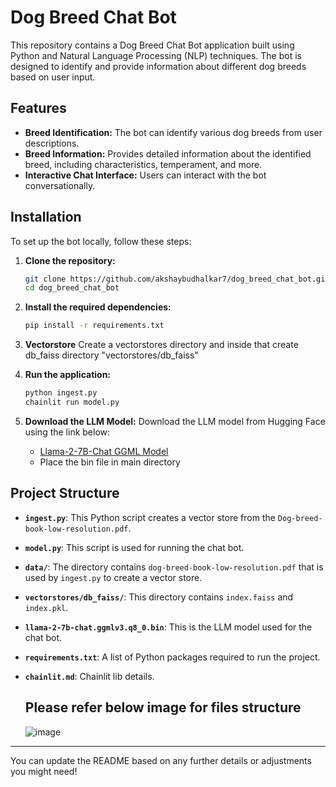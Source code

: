 # Dog Breed Chat Bot

This repository contains a Dog Breed Chat Bot application built using Python and Natural Language Processing (NLP) techniques. The bot is designed to identify and provide information about different dog breeds based on user input.

## Features

- **Breed Identification:** The bot can identify various dog breeds from user descriptions.
- **Breed Information:** Provides detailed information about the identified breed, including characteristics, temperament, and more.
- **Interactive Chat Interface:** Users can interact with the bot conversationally.

## Installation

To set up the bot locally, follow these steps:

1. **Clone the repository:**
   ```bash
   git clone https://github.com/akshaybudhalkar7/dog_breed_chat_bot.git
   cd dog_breed_chat_bot
   ```

2. **Install the required dependencies:**
   ```bash
   pip install -r requirements.txt
   ```

3. **Vectorstore**
Create a vectorstores directory and inside that create db_faiss directory 
"vectorstores/db_faiss"

4. **Run the application:**
   ```bash
   python ingest.py
   chainlit run model.py
   ```

5. **Download the LLM Model:**
   Download the LLM model from Hugging Face using the link below:
   - [Llama-2-7B-Chat GGML Model](https://huggingface.co/TheBloke/Llama-2-7B-Chat-GGML/blob/main/llama-2-7b-chat.ggmlv3.q8_0.bin)
   - Place the bin file in main directory

## Project Structure

- **`ingest.py`**: This Python script creates a vector store from the `Dog-breed-book-low-resolution.pdf`.
- **`model.py`**: This script is used for running the chat bot.
- **`data/`**: The directory contains `dog-breed-book-low-resolution.pdf` that is used by `ingest.py` to create a vector store.
- **`vectorstores/db_faiss/`**: This directory contains `index.faiss` and `index.pkl`.
- **`llama-2-7b-chat.ggmlv3.q8_0.bin`**: This is the LLM model used for the chat bot.
- **`requirements.txt`**: A list of Python packages required to run the project.
- **`chainlit.md`**: Chainlit lib details.

  ## Please refer below image for files structure
  ![image](https://github.com/user-attachments/assets/248533fa-93a0-40ca-8856-1031ddf4206c)


---



You can update the README based on any further details or adjustments you might need!
